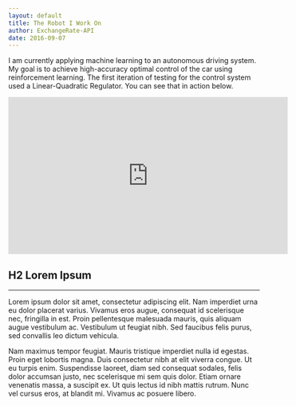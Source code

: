 ```yaml
---
layout: default
title: The Robot I Work On
author: ExchangeRate-API
date: 2016-09-07
---
```


I am currently applying machine learning to an autonomous driving system. My goal is to achieve high-accuracy optimal control of the car using reinforcement learning. The first iteration of testing for the control system used a Linear-Quadratic Regulator. You can see that in action below.  

<p style="text-align:center">
<iframe width="560" height="315" src="https://www.youtube.com/embed/SEw0hXr5uoE?rel=0" frameborder="0" allow="autoplay; encrypted-media" allowfullscreen></iframe>
</p>


## H2 Lorem Ipsum
-----

Lorem ipsum dolor sit amet, consectetur adipiscing elit. Nam imperdiet urna eu dolor placerat varius. Vivamus eros augue, consequat id scelerisque nec, fringilla in est. Proin pellentesque malesuada mauris, quis aliquam augue vestibulum ac. Vestibulum ut feugiat nibh. Sed faucibus felis purus, sed convallis leo dictum vehicula. 

Nam maximus tempor feugiat. Mauris tristique imperdiet nulla id egestas. Proin eget lobortis magna. Duis consectetur nibh at elit viverra congue. Ut eu turpis enim. Suspendisse laoreet, diam sed consequat sodales, felis dolor accumsan justo, nec scelerisque mi sem quis dolor. Etiam ornare venenatis massa, a suscipit ex. Ut quis lectus id nibh mattis rutrum. Nunc vel cursus eros, at blandit mi. Vivamus ac posuere libero.